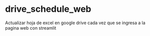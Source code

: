 # drive_schedule_web
Actualizar hoja de excel en google drive cada vez que se ingresa a la pagina web con streamlit
